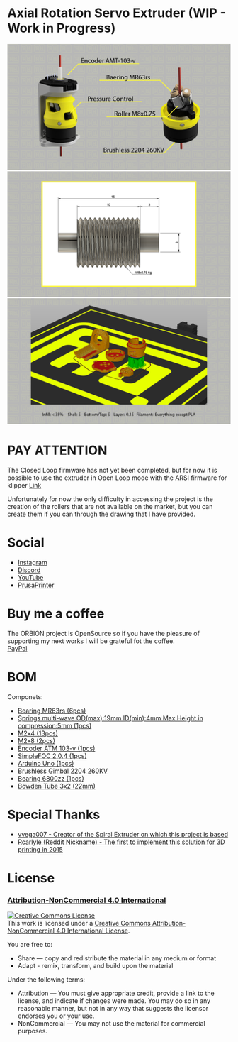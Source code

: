 # Axial Rotation Servo Extruder (WIP - Work in Progress)


![](IMG/main.png)
![](IMG/roller.png)
![](IMG/slicer.png)


# PAY ATTENTION

The Closed Loop firmware has not yet been completed, 
but for now it is possible to use the extruder in Open Loop mode with the ARSI firmware for klipper
[Link](https://github.com/arsi-apli/BLDC_Klipper_doc)

Unfortunately for now the only difficulty in accessing the project is the creation of the rollers that are not available on the market, 
but you can create them if you can through the drawing that I have provided.


# Social

- [Instagram](https://www.instagram.com/faq_t0tum/)
- [Discord](https://discord.gg/tgut7grRTV)
- [YouTube](https://www.youtube.com/channel/UCHJ_528ZI0BcSU-QA8kIJlg)
- [PrusaPrinter](https://www.prusaprinters.org/social/218145-faqtotum/about)

# Buy me a coffee

The ORBION project is OpenSource so if you have the pleasure of supporting my next works I will be grateful fot the coffee.  
[PayPal](https://www.paypal.me/MattiaRusso308?locale.x=it_IT)


# BOM

Componets:

- [Bearing MR63rs (6pcs)](https://s.click.aliexpress.com/e/_9Gm6Fj)
- [Springs multi-wave OD(max):19mm ID(min):4mm Max Height in compression:5mm (1pcs)](https://www.industrial-springs.com/mw0437-0275-08s)
- [M2x4 (13pcs)](https://s.click.aliexpress.com/e/_AMxD1F)
- [M2x8 (2pcs)](https://s.click.aliexpress.com/e/_AMxD1F)
- [Encoder ATM 103-v (1pcs)](https://s.click.aliexpress.com/e/_AfEo9f)
- [SimpleFOC 2.0.4 (1pcs)](https://s.click.aliexpress.com/e/_AfmIJ7)
- [Arduino Uno (1pcs)](https://s.click.aliexpress.com/e/_AVIUA1)
- [Brushless Gimbal 2204 260KV](https://s.click.aliexpress.com/e/_9fSAB7)
- [Bearing 6800zz (1pcs)](https://s.click.aliexpress.com/e/_9Iewj3) 
- [Bowden Tube 3x2 (22mm)](https://s.click.aliexpress.com/e/_APil65) 

# Special Thanks  
- [vvega007 - Creator of the Spiral Extruder on which this project is based](https://github.com/vvega007/Spiral-extruder)
- [Rcarlyle (Reddit Nickname) - The first to implement this solution for 3D printing in 2015](https://groups.google.com/g/3dp-ideas/c/YGFYajwyVrc/m/gGVA40caWi4J)


# License 
### [Attribution-NonCommercial 4.0 International](https://creativecommons.org/licenses/by-nc-nd/4.0/)
<a rel="license" href="http://creativecommons.org/licenses/by-nc/4.0/"><img alt="Creative Commons License" style="border-width:0" src="https://i.creativecommons.org/l/by-nc/4.0/88x31.png" /></a><br />This work is licensed under a <a rel="license" href="http://creativecommons.org/licenses/by-nc/4.0/">Creative Commons Attribution-NonCommercial 4.0 International License</a>.

You are free to:
- Share — copy and redistribute the material in any medium or format
- Adapt - remix, transform, and build upon the material


Under the following terms:
- Attribution —  You must give appropriate credit, provide a link to the license, and indicate if changes were made. You may do so in any reasonable manner, but not in any way that suggests the licensor endorses you or your use.
- NonCommercial — You may not use the material for commercial purposes.

